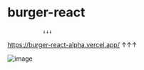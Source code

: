 # burger-react

               ↓↓↓
https://burger-react-alpha.vercel.app/
               ↑↑↑

![image](https://github.com/kamawui/burger-react/assets/92736102/5a06b78f-9738-49e7-b9db-3d99786d2554)
